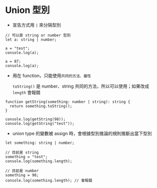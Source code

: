 # Union 型別

- 宣告方式用 `|` 來分隔型別

```tsx
// 可以是 string or number 型別
let a: string | number;

a = "test";
console.log(a);

a = 87;
console.log(a);
```

- 用在 function，只能使用`共同的方法、屬性`

  `toString()` 是 number、string 共同的方法，所以可以使用；如果改成 `length` 會報錯

```tsx
function getString(something: number | string): string {
  return something.toString();
}

console.log(getString(98));
console.log(getString("test"));
```

- union type 的變數被 assign 時，會根據型別推論的規則推斷出當下型別

```tsx
let something: string | number;

// 目前是 string
something = "test";
console.log(something.length);

// 目前是 number
something = 98;
console.log(something.length); // 會報錯
```

